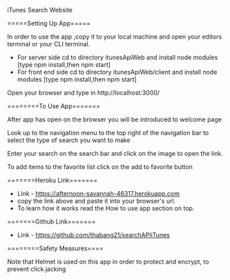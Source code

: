 iTunes Search Website

=====Setting Up App=====

In order to use the app ,copy it to your local machine and open your editors terminal or your CLI terminal.
- For server side cd to directory itunesApiWeb and install node modules [type npm install,then npm start]
- For front end side cd to directory itunesApiWeb/client and install node modules [type npm install,then npm start]

Open your browser and type in http://localhost:3000/

========To Use App=======

After app has open on the browser you will be introduced to welcome page

Look up to the navigation menu to the top right of the navigation
bar to select the type of search you want to make

Enter your search on the search bar and click on the image to
open the link.

To add items to the favorite list click on the add to favorite
button

=======Heroku Link=======

- Link - https://afternoon-savannah-46317.herokuapp.com
- copy the link above and paste it into your browser's url.
- To learn how it works read the How to use app section on top.

=======Github Link=======

- Link - https://github.com/thabang21/searchAPIiTunes 

========Safety Measures====

Note that Helmet is used on this app in order to protect and encrypt,
to prevent click jacking


